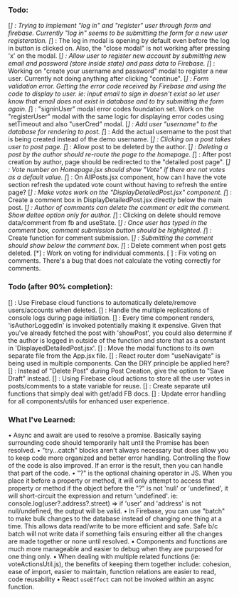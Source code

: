 ### Todo:

[*] : Trying to implement "log in" and "register" user through form and firebase. Currently "log in" seems to be submitting the form for a new user registeration.
[*] : The log in modal is opening by default even before the log in button is clicked on. Also, the "close modal" is not working after pressing 'x' on the modal.
[*] : Allow user to register new account by submitting new email and password (store inside state) and pass data to Firebase.
[*] : Working on "create your username and password" modal to register a new user. Currently not doing anything after clicking "continue".
[*] : Form validation error. Getting the error code received by Firebase and using the code to display to user. ie: input email to sign in doesn't exist so let user know that email does not exist in database and to try submitting the form again.
[*] : "signinUser" modal error codes foundation set. Work on the "registerUser" modal with the same logic for displaying error codes using setTimeout and also "userCred" modal.
[*] : Add user "username" to the database for rendering to post.
[*] : Add the actual username to the post that is being created instead of the demo username.
[*] : Clicking on a post takes user to post page.
[*] : Allow post to be deleted by the author.
[*] : Deleting a post by the author should re-route the page to the homepage.
[*] : After post creation by author, page should be redirected to the "detailed post page".
[*] : Vote number on Homepage.jsx should show "Vote" if there are not votes as a default value.
[*] : On AllPosts.jsx component, how can I have the vote section refresh the updated vote count without having to refresh the entire page?
[*] : Make votes work on the "DisplayDetailedPost.jsx" component.
[*] : Create a comment box in DisplayDetailedPost.jsx directly below the main post.
[*] : Author of comments can delete the comment or edit the comment. Show deltee option only for author.
[*] : Clicking on delete should remove data/comment from fb and useState.
[*] : Once user has typed in the comment box, comment submission button should be highlighted.
[*] : Create function for comment submission.
[*] : Submitting the comment should show below the comment box.
[*] : Delete comment when post gets deleted.
[*] : Work on voting for individual comments.
[ ] : Fix voting on comments. There's a bug that does not calculate the voting correctly for comments.

### Todo (after 90% completion):

[] : Use Firebase cloud functions to automatically delete/remove users/accounts when deleted.
[] : Handle the multiple replications of console logs during page initiation.
[] : Every time component renders, 'isAuthorLoggedIn' is invoked potentially making it expensive. Given that you've already fetched the post with 'showPost', you could also determine if the author is logged in outside of the function and store that as a constant in 'DisplayedDetailedPost.jsx'.
[] : Move the modal functions to its own separate file from the App.jsx file.
[] : React router dom "useNavigate" is being used in multiple components. Can the DRY principle be applied here?
[] : Instead of "Delete Post" during Post Creation, give the option to "Save Draft" instead.
[] : Using Firebase cloud actions to store all the user votes in posts/comments to a state variable for reuse.
[] : Create separate util functions that simply deal with get/add FB docs.
[] : Update error handling for all components/utils for enhanced user experience.

### What I've Learned:

• Async and await are used to resolve a promise. Basically saying surrounding code should temporarily halt until the Promise has been resolved.
• "try...catch" blocks aren't always necessary but does allow you to keep code more organized and better error handling. Controlling the flow of the code is also improved. If an error is the result, then you can handle that part of the code.
• "?" is the optional chaining operator in JS. When you place it before a property or method, it will only attempt to access that property or method if the object before the "?" is not 'null' or 'undefined', it will short-circuit the expression and return 'undefined'. ie: console.log(user?.address?.street) => if 'user' and 'address' is not null/undefined, the output will be valid.
• In Firebase, you can use "batch" to make bulk changes to the database instead of changing one thing at a time. This allows data read/write to be more efficient and safe. Safe b/c batch will not write data if something fails ensuring either all the changes are made together or none until resolved.
• Components and functions are much more manageable and easier to debug when they are purposed for one thing only.
• When dealing with multiple related functions (ie: voteActionsUtil.js), the benefits of keeping them together include: cohesion, ease of import, easier to maintain, function relations are easier to read, code reusability
• React `useEffect` can not be invoked within an async function.
